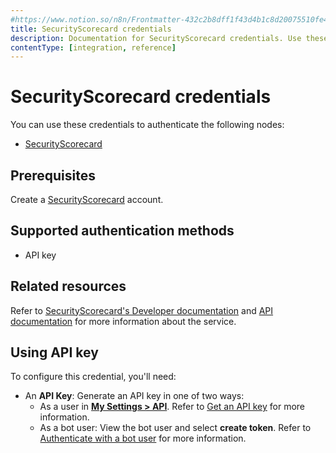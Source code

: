 ```yaml
---
#https://www.notion.so/n8n/Frontmatter-432c2b8dff1f43d4b1c8d20075510fe4
title: SecurityScorecard credentials
description: Documentation for SecurityScorecard credentials. Use these credentials to authenticate SecurityScorecard in n8n, a workflow automation platform.
contentType: [integration, reference]
---
```


# SecurityScorecard credentials

You can use these credentials to authenticate the following nodes:

- [SecurityScorecard](/integrations/builtin/app-nodes/n8n-nodes-base.securityscorecard.md)


## Prerequisites

Create a [SecurityScorecard](https://securityscorecard.com/) account.

## Supported authentication methods

- API key

## Related resources

Refer to [SecurityScorecard's Developer documentation](https://securityscorecard.readme.io/docs/integrate-ratings-platform-services) and [API documentation](https://securityscorecard.readme.io/reference/introduction) for more information about the service.

## Using API key

To configure this credential, you'll need:

- An **API Key**: Generate an API key in one of two ways:
    * As a user in [**My Settings > API**](https://platform.securityscorecard.io/#/my-settings/api). Refer to [Get an API key](https://securityscorecard.readme.io/docs/getting-started#step-1-get-an-api-key) for more information.
    * As a bot user: View the bot user and select **create token**. Refer to [Authenticate with a bot user](https://securityscorecard.readme.io/docs/authentication#) for more information.

